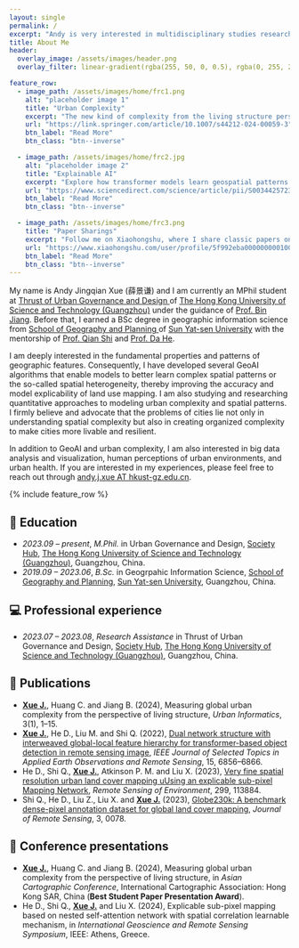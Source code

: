 ```yaml
---
layout: single
permalink: /
excerpt: "Andy is very interested in multidisciplinary studies research that combines **city science**, **complexity science** and **computer science**."
title: About Me
header:
  overlay_image: /assets/images/header.png
  overlay_filter: linear-gradient(rgba(255, 50, 0, 0.5), rgba(0, 255, 255, 0.5))

feature_row:
  - image_path: /assets/images/home/frc1.png
    alt: "placeholder image 1"
    title: "Urban Complexity"
    excerpt: "The new kind of complexity from the living structure perspective that bridges space and mind."
    url: "https://link.springer.com/article/10.1007/s44212-024-00059-3"
    btn_label: "Read More"
    btn_class: "btn--inverse"

  - image_path: /assets/images/home/frc2.jpg
    alt: "placeholder image 2"
    title: "Explainable AI"
    excerpt: "Explore how transformer models learn geospatial patterns from remote sensing imagery."
    url: "https://www.sciencedirect.com/science/article/pii/S0034425723004352?via%3Dihub"
    btn_label: "Read More"
    btn_class: "btn--inverse"

  - image_path: /assets/images/home/frc3.png
    title: "Paper Sharings"
    excerpt: "Follow me on Xiaohongshu, where I share classic papers on complexity science, urban science, and more."
    url: "https://www.xiaohongshu.com/user/profile/5f992eba000000000100be1c?xhsshare=CopyLink&appuid=5f992eba000000000100be1c&apptime=1732421694&share_id=cc6e2d31b418464391bd07d939c041a8"
    btn_label: "Read More"
    btn_class: "btn--inverse"
---
```


My name is Andy Jingqian Xue (薛景谦) and I am currently an MPhil student at <a href='https://www.hkust-gz.edu.cn/academics/hubs-and-thrust-areas/society-hub/urban-governance-and-design/'>Thrust of Urban Governance and Design </a> of <a href='https://www.hkust-gz.edu.cn/'>The Hong Kong University of Science and Technology (Guangzhou)</a> under the guidance of <a href='http://livablecitylab.hkust-gz.edu.cn/binjiang/'>Prof. Bin Jiang</a>. Before that, I earned a BSc degree in geographic information science from <a href='https://gp.sysu.edu.cn/en/'>School of Geography and Planning </a> of <a href='https://www.sysu.edu.cn/sysuen/'>Sun Yat-sen University</a> with the mentorship of <a href='https://gp.sysu.edu.cn/teacher/2789'>Prof. Qian Shi</a> and <a href='https://gp.sysu.edu.cn/teacher/3352'>Prof. Da He</a>.

I am deeply interested in the fundamental properties and patterns of geographic features. Consequently, I have developed several GeoAI algorithms that enable models to better learn complex spatial patterns or the so-called spatial heterogeneity, thereby improving the accuracy and model explicability of land use mapping. I am also studying and researching quantitative approaches to modeling urban complexity and spatial patterns. I firmly believe and advocate that the problems of cities lie not only in understanding spatial complexity but also in creating organized complexity to make cities more livable and resilient.

In addition to GeoAI and urban complexity, I am also interested in big data analysis and visualization, human perceptions of urban environments, and urban health. If you are interested in my experiences, please feel free to reach out through <a href='andy.j.xue@hkust-gz.edu.cn'>andy.j.xue AT hkust-gz.edu.cn</a>.

{% include feature_row %}

## 📖 Education
- *2023.09 – present*, *M.Phil.* in Urban Governance and Design, <a href='https://www.hkust-gz.edu.cn/academics/hubs-and-thrust-areas/society-hub/'>Society Hub</a>, <a href='https://www.hkust-gz.edu.cn/'>The Hong Kong University of Science and Technology (Guangzhou)</a>, Guangzhou, China.
- *2019.09 – 2023.06*, *B.Sc.* in Geogrpahic Information Science, <a href='https://gp.sysu.edu.cn/en/'>School of Geography and Planning</a>, <a href='https://www.sysu.edu.cn/sysuen/'>Sun Yat-sen University</a>, Guangzhou, China.


## 💻 Professional experience
- *2023.07 – 2023.08*, *Research Assistance* in Thrust of Urban Governance and Design, <a href='https://www.hkust-gz.edu.cn/academics/hubs-and-thrust-areas/society-hub/'>Society Hub</a>, <a href='https://www.hkust-gz.edu.cn/'>The Hong Kong University of Science and Technology (Guangzhou)</a>, Guangzhou, China.


## 📝 Publications
- **<u>Xue J.</u>**, Huang C. and Jiang B. (2024), Measuring global urban complexity from the perspective of living structure, *Urban Informatics*, 3(1), 1–15.
- **<u>Xue J.</u>**, He D., Liu M. and Shi Q. (2022), [Dual network structure with interweaved global-local feature hierarchy for transformer-based object detection in remote sensing image](https://ieeexplore.ieee.org/document/9862529), *IEEE Journal of Selected Topics in Applied Earth Observations and Remote Sensing*, 15, 6856–6866.
- He D., Shi Q., **<u>Xue J.</u>**, Atkinson P. M. and Liu X. (2023), [Very fine spatial resolution urban land cover mapping uUsing an explicable sub-pixel Mapping Network](https://www.sciencedirect.com/science/article/pii/S0034425723004352#f0050), *Remote Sensing of Environment*, 299, 113884.
- Shi Q., He D., Liu Z., Liu X. and **<u>Xue J.</u>** (2023), [Globe230k: A benchmark dense-pixel annotation dataset for global land cover mapping](https://spj.science.org/doi/10.34133/remotesensing.0078), *Journal of Remote Sensing*, 3, 0078.


## 💬 Conference presentations

- **<u>Xue J.</u>**, Huang C. and Jiang B. (2024), Measuring global urban complexity from the perspective of living structure, in *Asian Cartographic Conference*, International Cartographic Association: Hong Kong SAR, China (**Best Student Paper Presentation Award**).
- He D., Shi Q., **<u>Xue J.</u>** and Liu X. (2024), Explicable sub-pixel mapping based on nested self-attention network with spatial correlation learnable mechanism, in *International Geoscience and Remote Sensing Symposium*, IEEE: Athens, Greece.
